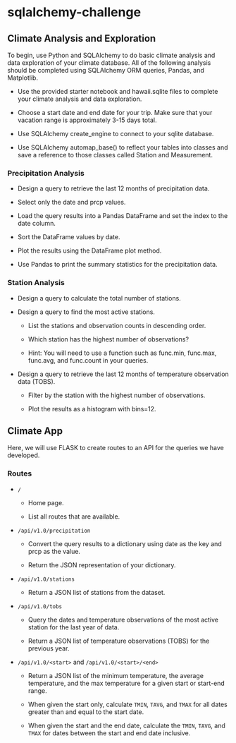# sqlalchemy-challenge

## Climate Analysis and Exploration
To begin, use Python and SQLAlchemy to do basic climate analysis and data exploration of your climate database. All of the following analysis should be completed using SQLAlchemy ORM queries, Pandas, and Matplotlib.


* Use the provided starter notebook and hawaii.sqlite files to complete your climate analysis and data exploration.

* Choose a start date and end date for your trip. Make sure that your vacation range is approximately 3-15 days total.

* Use SQLAlchemy create_engine to connect to your sqlite database.

* Use SQLAlchemy automap_base() to reflect your tables into classes and save a reference to those classes called Station and Measurement.

### Precipitation Analysis

* Design a query to retrieve the last 12 months of precipitation data.

* Select only the date and prcp values.

* Load the query results into a Pandas DataFrame and set the index to the date column.

* Sort the DataFrame values by date.

* Plot the results using the DataFrame plot method.

* Use Pandas to print the summary statistics for the precipitation data.

### Station Analysis

* Design a query to calculate the total number of stations.

* Design a query to find the most active stations.

    * List the stations and observation counts in descending order.

    * Which station has the highest number of observations?

    * Hint: You will need to use a function such as func.min, func.max, func.avg, and func.count in your queries.




* Design a query to retrieve the last 12 months of temperature observation data (TOBS).

    * Filter by the station with the highest number of observations.

    * Plot the results as a histogram with bins=12.

## Climate App
Here, we will use FLASK to create routes to an API for the queries we have developed.

### Routes


* `/`

    * Home page.

    * List all routes that are available.


* `/api/v1.0/precipitation`

    * Convert the query results to a dictionary using date as the key and prcp as the value.

    * Return the JSON representation of your dictionary.


* `/api/v1.0/stations`

    * Return a JSON list of stations from the dataset.


* `/api/v1.0/tobs`

    * Query the dates and temperature observations of the most active station for the last year of data.

    * Return a JSON list of temperature observations (TOBS) for the previous year.


* ```/api/v1.0/<start>``` and ```/api/v1.0/<start>/<end>```

    * Return a JSON list of the minimum temperature, the average temperature, and the max temperature for a given start or start-end range.

    * When given the start only, calculate `TMIN`, `TAVG`, and `TMAX` for all dates greater than and equal to the start date.

    * When given the start and the end date, calculate the `TMIN`, `TAVG`, and `TMAX` for dates between the start and end date inclusive.
